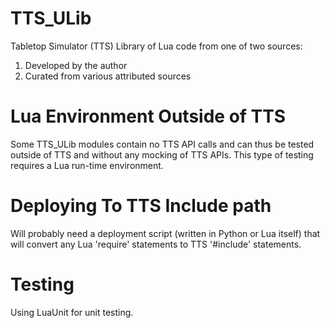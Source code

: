 # TTS_ULib

Tabletop Simulator (TTS) Library of Lua code from one of two sources:

1. Developed by the author
2. Curated from various attributed sources

# Lua Environment Outside of TTS
Some TTS_ULib modules contain no TTS API calls and can thus be tested outside of TTS and without any mocking of TTS APIs. This type of testing requires a Lua run-time environment.

# Deploying To TTS Include path
Will probably need a deployment script (written in Python or Lua itself) that will convert any Lua 'require' statements to TTS '#include' statements.

# Testing

Using LuaUnit for unit testing.

